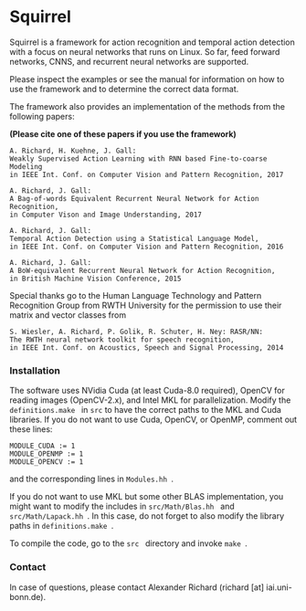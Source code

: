 # Squirrel

Squirrel is a framework for action recognition and temporal action detection with a focus on neural networks that runs on Linux. So far, feed forward networks, CNNS, and recurrent neural networks are supported.

Please inspect the examples or see the manual for information on how to use the framework and to determine the correct data format.

The framework also provides an implementation of the methods from the following papers:

**(Please cite one of these papers if you use the framework)**

    A. Richard, H. Kuehne, J. Gall:
    Weakly Supervised Action Learning with RNN based Fine-to-coarse Modeling
    in IEEE Int. Conf. on Computer Vision and Pattern Recognition, 2017

    A. Richard, J. Gall:
    A Bag-of-words Equivalent Recurrent Neural Network for Action Recognition,
    in Computer Vison and Image Understanding, 2017

    A. Richard, J. Gall:
    Temporal Action Detection using a Statistical Language Model,
    in IEEE Int. Conf. on Computer Vision and Pattern Recognition, 2016

    A. Richard, J. Gall:
    A BoW-equivalent Recurrent Neural Network for Action Recognition,
    in British Machine Vision Conference, 2015

Special thanks go to the Human Language Technology and Pattern Recognition Group from RWTH University for the permission to use their matrix and vector classes from

    S. Wiesler, A. Richard, P. Golik, R. Schuter, H. Ney: RASR/NN:
    The RWTH neural network toolkit for speech recognition,
    in IEEE Int. Conf. on Acoustics, Speech and Signal Processing, 2014

### Installation

The software uses NVidia Cuda (at least Cuda-8.0 required), OpenCV for reading images (OpenCV-2.x), and Intel MKL for parallelization. Modify the  ```definitions.make ``` in  ```src``` to have the correct paths to the MKL and Cuda libraries. If you do not want to use Cuda, OpenCV, or OpenMP, comment out these lines:

    MODULE_CUDA := 1
    MODULE_OPENMP := 1
    MODULE_OPENCV := 1

and the corresponding lines in ```Modules.hh ```.

If you do not want to use MKL but some other BLAS implementation, you might want to modify the includes in  ```src/Math/Blas.hh ``` and  ```src/Math/Lapack.hh ```. In this case, do not forget to also modify the library paths in  ```definitions.make ```.

To compile the code, go to the  ```src ``` directory and invoke  ```make ```.

### Contact

In case of questions, please contact Alexander Richard (richard [at] iai.uni-bonn.de).
